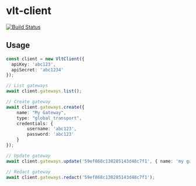# vlt-client

[![Build Status](https://travis-ci.com/aliaspayments/vlt-client.svg?token=kLayivNQVqi3WiCnBo9X&branch=master)](https://travis-ci.com/aliaspayments/vlt-client)

## Usage

```typescript
const client = new VltClient({
  apiKey: 'abc123',
  apiSecret: 'abc1234'
});

// List gateways
await client.gateways.list();

// Create gateway
await client.gateways.create({
	name: "My Gateway",
	type: "global_transport",
	credentials: {
		username: 'abc123',
		password: 'abc123'
	}
});

// Update gateway
await client.gateways.update('59ef868c138285143d48c7f1', { name: 'my gateway' });

// Redact gateway
await client.gateways.redact('59ef868c138285143d48c7f1');
```
